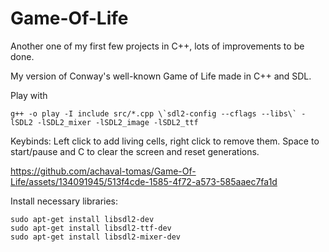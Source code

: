 # Game-Of-Life

Another one of my first few projects in C++, lots of improvements to be done.

My version of Conway's well-known Game of Life made in C++ and SDL.

Play with
````
g++ -o play -I include src/*.cpp \`sdl2-config --cflags --libs\` -lSDL2 -lSDL2_mixer -lSDL2_image -lSDL2_ttf
````

Keybinds:
Left click to add living cells, right click to remove them. Space to start/pause and C to clear the screen and reset generations.

https://github.com/achaval-tomas/Game-Of-Life/assets/134091945/513f4cde-1585-4f72-a573-585aaec7fa1d

Install necessary libraries:
````
sudo apt-get install libsdl2-dev
sudo apt-get install libsdl2-ttf-dev
sudo apt-get install libsdl2-mixer-dev
````

